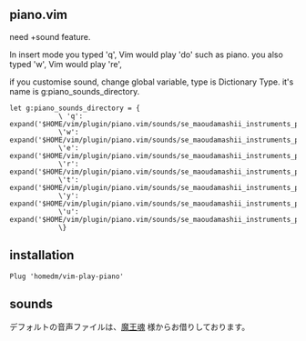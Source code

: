 ## piano.vim
need +sound feature.

In insert mode you typed 'q', Vim would play 'do' such as piano.
you also typed 'w', Vim would play 're',

if you customise sound, change global variable, type is Dictionary Type.
it's name is g:piano_sounds_directory.

``` vim script
let g:piano_sounds_directory = {
            \ 'q': expand('$HOME/vim/plugin/piano.vim/sounds/se_maoudamashii_instruments_piano2_1do.wav'),
            \'w': expand('$HOME/vim/plugin/piano.vim/sounds/se_maoudamashii_instruments_piano2_2re.wav'),
            \'e': expand('$HOME/vim/plugin/piano.vim/sounds/se_maoudamashii_instruments_piano2_3mi.wav'),
            \'r': expand('$HOME/vim/plugin/piano.vim/sounds/se_maoudamashii_instruments_piano2_4fa.wav'),
            \'t': expand('$HOME/vim/plugin/piano.vim/sounds/se_maoudamashii_instruments_piano2_5so.wav'),
            \'y': expand('$HOME/vim/plugin/piano.vim/sounds/se_maoudamashii_instruments_piano2_6ra.wav'),
            \'u': expand('$HOME/vim/plugin/piano.vim/sounds/se_maoudamashii_instruments_piano2_7si.wav')
            \}
```

## installation
```vim
Plug 'homedm/vim-play-piano'
```

## sounds
デフォルトの音声ファイルは、[魔王魂](https://maoudamashii.jokersounds.com/link.html) 様からお借りしております。
